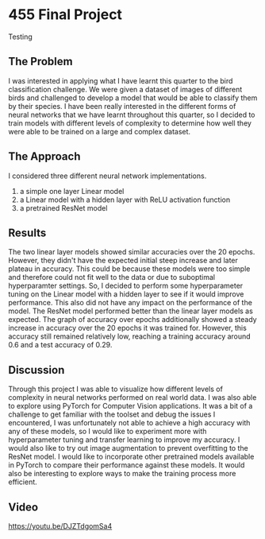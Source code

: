 # 455 Final Project
Testing
## The Problem
I was interested in applying what I have learnt this quarter to the bird classification challenge.
We were given a dataset of images of different birds and challenged to develop a model that would be able to classify them by their species.
I have been really interested in the different forms of neural networks that we have learnt throughout this quarter, so I decided to train models with different levels of complexity to determine how well they were able to be trained on a large and complex dataset. 
## The Approach
I considered three different neural network implementations. 
1. a simple one layer Linear model 
2. a Linear model with a hidden layer with ReLU activation function 
3. a pretrained ResNet model

## Results
The two linear layer models showed similar accuracies over the 20 epochs. However, they didn't have the expected initial steep increase and later plateau in accuracy. This could be because these models were too simple and therefore could not fit well to the data or due to suboptimal hyperparamter settings.
So, I decided to perform some hyperparameter tuning on the Linear model with a hidden layer to see if it would improve performance. This also did not have any impact on the performance of the model.
The ResNet model performed better than the linear layer models as expected. The graph of accuracy over epochs additionally showed a steady increase in accuracy over the 20 epochs it was trained for. However, this accuracy still remained relatively low, reaching a training accuracy around 0.6 and a test accuracy of 0.29.
## Discussion
Through this project I was able to visualize how different levels of complexity in neural networks performed on real world data.
I was also able to explore using PyTorch for Computer Vision applications.
It was a bit of a challenge to get familiar with the toolset and debug the issues I encountered,
I was unfortunately not able to achieve a high accuracy with any of these models, so I would like to experiment more with hyperparameter tuning and transfer learning to improve my accuracy. I would also like to try out image augmentation to prevent overfitting to the ResNet model.
I would like to incorporate other pretrained models available in PyTorch to compare their performance against these models. It would also be interesting to explore ways to make the training process more efficient.
## Video
https://youtu.be/DJZTdgomSa4
